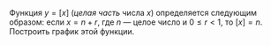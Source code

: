 Функция $y = [x]$ (*целая часть* числа $x$) определяется следующим образом: если $x = n + r$, где $n$ — целое число и $0 \leq r < 1$, то $[x] = n$. Построить график этой функции.
